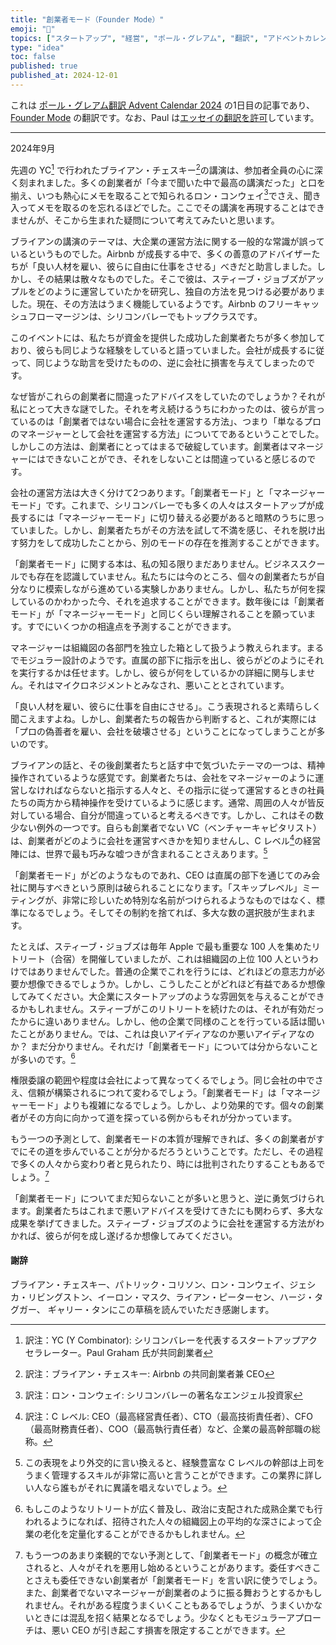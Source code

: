```yaml
---
title: "創業者モード（Founder Mode）"
emoji: "🚀"
topics: ["スタートアップ", "経営", "ポール・グレアム", "翻訳", "アドベントカレンダー"]
type: "idea"
toc: false
published: true
published_at: 2024-12-01
---
```


これは [ポール・グレアム翻訳 Advent Calendar 2024](https://adventar.org/calendars/10831) の1日目の記事であり、[Founder Mode](https://paulgraham.com/foundermode.html) の翻訳です。なお、Paul は[エッセイの翻訳を許可](https://paulgraham.com/gfaq.html)しています。

----

2024年9月

先週の YC[^q1] で行われたブライアン・チェスキー[^q2]の講演は、参加者全員の心に深く刻まれました。多くの創業者が「今まで聞いた中で最高の講演だった」と口を揃え、いつも熱心にメモを取ることで知られるロン・コンウェイ[^q3]でさえ、聞き入ってメモを取るのを忘れるほどでした。ここでその講演を再現することはできませんが、そこから生まれた疑問について考えてみたいと思います。

ブライアンの講演のテーマは、大企業の運営方法に関する一般的な常識が誤っているというものでした。Airbnb が成長する中で、多くの善意のアドバイザーたちが「良い人材を雇い、彼らに自由に仕事をさせる」べきだと助言しました。しかし、その結果は散々なものでした。そこで彼は、スティーブ・ジョブズがアップルをどのように運営していたかを研究し、独自の方法を見つける必要がありました。現在、その方法はうまく機能しているようです。Airbnb のフリーキャッシュフローマージンは、シリコンバレーでもトップクラスです。

このイベントには、私たちが資金を提供した成功した創業者たちが多く参加しており、彼らも同じような経験をしていると語っていました。会社が成長するに従って、同じような助言を受けたものの、逆に会社に損害を与えてしまったのです。

なぜ皆がこれらの創業者に間違ったアドバイスをしていたのでしょうか？それが私にとって大きな謎でした。それを考え続けるうちにわかったのは、彼らが言っているのは「創業者ではない場合に会社を運営する方法」、つまり「単なるプロのマネージャーとして会社を運営する方法」についてであるということでした。しかしこの方法は、創業者にとってはまるで破綻しています。創業者はマネージャーにはできないことができ、それをしないことは間違っていると感じるのです。

会社の運営方法は大きく分けて2つあります。「創業者モード」と「マネージャーモード」です。これまで、シリコンバレーでも多くの人々はスタートアップが成長するには「マネージャーモード」に切り替える必要があると暗黙のうちに思っていました。しかし、創業者たちがその方法を試して不満を感じ、それを脱け出す努力をして成功したことから、別のモードの存在を推測することができます。

「創業者モード」に関する本は、私の知る限りまだありません。ビジネススクールでも存在を認識していません。私たちには今のところ、個々の創業者たちが自分なりに模索しながら進めている実験しかありません。しかし、私たちが何を探しているのかわかった今、それを追求することができます。数年後には「創業者モード」が「マネージャーモード」と同じくらい理解されることを願っています。すでにいくつかの相違点を予測することができます。

マネージャーは組織図の各部門を独立した箱として扱うよう教えられます。まるでモジュラー設計のようです。直属の部下に指示を出し、彼らがどのようにそれを実行するかは任せます。しかし、彼らが何をしているかの詳細に関与しません。それはマイクロネジメントとみなされ、悪いこととされています。

「良い人材を雇い、彼らに仕事を自由にさせる」。こう表現されると素晴らしく聞こえますよね。しかし、創業者たちの報告から判断すると、これが実際には「プロの偽善者を雇い、会社を破壊させる」ということになってしまうことが多いのです。

ブライアンの話と、その後創業者たちと話す中で気づいたテーマの一つは、精神操作されているような感覚です。創業者たちは、会社をマネージャーのように運営しなければならないと指示する人々と、その指示に従って運営するときの社員たちの両方から精神操作を受けているように感じます。通常、周囲の人々が皆反対している場合、自分が間違っていると考えるべきです。しかし、これはその数少ない例外の一つです。自らも創業者でない VC（ベンチャーキャピタリスト）は、創業者がどのように会社を運営すべきかを知りませんし、C レベル[^q5]の経営陣には、世界で最も巧みな嘘つきが含まれることさえあります。[^p1]

「創業者モード」がどのようなものであれ、CEO は直属の部下を通じてのみ会社に関与すべきという原則は破られることになります。「スキップレベル」ミーティングが、非常に珍しいため特別な名前がつけられるようなものではなく、標準になるでしょう。そしてその制約を捨てれば、多大な数の選択肢が生まれます。

たとえば、スティーブ・ジョブズは毎年 Apple で最も重要な 100 人を集めたリトリート（合宿）を開催していましたが、これは組織図の上位 100 人というわけではありませんでした。普通の企業でこれを行うには、どれほどの意志力が必要か想像できるでしょうか。しかし、こうしたことがどれほど有益であるか想像してみてください。大企業にスタートアップのような雰囲気を与えることができるかもしれません。スティーブがこのリトリートを続けたのは、それが有効だったからに違いありません。しかし、他の企業で同様のことを行っている話は聞いたことがありません。では、これは良いアイディアなのか悪いアイディアなのか？ まだ分かりません。それだけ「創業者モード」については分からないことが多いのです。[^p2]

権限委譲の範囲や程度は会社によって異なってくるでしょう。同じ会社の中でさえ、信頼が構築されるにつれて変わるでしょう。「創業者モード」は「マネージャーモード」よりも複雑になるでしょう。しかし、より効果的です。個々の創業者がその方向に向かって道を探っている例からもそれが分かっています。

もう一つの予測として、創業者モードの本質が理解できれば、多くの創業者がすでにその道を歩んでいることが分かるだろうということです。ただし、その過程で多くの人々から変わり者と見られたり、時には批判されたりすることもあるでしょう。[^p3]

「創業者モード」についてまだ知らないことが多いと思うと、逆に勇気づけられます。創業者たちはこれまで悪いアドバイスを受けてきたにも関わらず、多大な成果を挙げてきました。スティーブ・ジョブズのように会社を運営する方法がわかれば、彼らが何を成し遂げるか想像してみてください。

#### 謝辞

ブライアン・チェスキー、パトリック・コリソン、ロン・コンウェイ、ジェシカ・リビングストン、イーロン・マスク、ライアン・ピーターセン、ハージ・タグガー、 ギャリー・タンにこの草稿を読んでいただき感謝します。

[^p1]: この表現をより外交的に言い換えると、経験豊富な C レベルの幹部は上司をうまく管理するスキルが非常に高いと言うことができます。この業界に詳しい人なら誰もがそれに異議を唱えないでしょう。

[^p2]: もしこのようなリトリートが広く普及し、政治に支配された成熟企業でも行われるようになれば、招待された人々の組織図上の平均的な深さによって企業の老化を定量化することができるかもしれません。

[^p3]: もう一つのあまり楽観的でない予測として、「創業者モード」の概念が確立されると、人々がそれを悪用し始めるということがあります。委任すべきことさえも委任できない創業者が「創業者モード」を言い訳に使うでしょう。また、創業者でないマネージャーが創業者のように振る舞おうとするかもしれません。それがある程度うまくいくこともあるでしょうが、うまくいかないときには混乱を招く結果となるでしょう。少なくともモジュラーアプローチは、悪い CEO が引き起こす損害を限定することができます。

[^q1]: 訳注：YC (Y Combinator): シリコンバレーを代表するスタートアップアクセラレーター。Paul Graham 氏が共同創業者

[^q2]: 訳注：ブライアン・チェスキー: Airbnb の共同創業者兼 CEO

[^q3]: 訳注：ロン・コンウェイ: シリコンバレーの著名なエンジェル投資家

[^q4]: 訳注：スティーブ・ジョブズとジョン・スカリー: ジョブズは Apple の共同創業者。スカリーは 1983-1993 年に Apple の CEO を務めた。ジョブズとスカリーの対立は有名（参考：https://ja.wikipedia.org/wiki/%E3%82%B8%E3%83%A7%E3%83%B3%E3%83%BB%E3%82%B9%E3%82%AB%E3%83%AA%E3%83%BC）

[^q5]: 訳注：C レベル: CEO（最高経営責任者）、CTO（最高技術責任者）、CFO（最高財務責任者）、COO（最高執行責任者）など、企業の最高幹部職の総称。